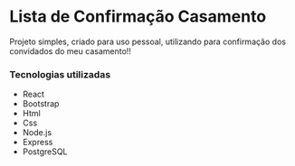 # Lista de Confirmação Casamento
Projeto simples, criado para uso pessoal, utilizando para confirmação dos convidados do meu casamento!!

### Tecnologias utilizadas
  * React
  * Bootstrap
  * Html
  * Css
  * Node.js
  * Express
  * PostgreSQL

